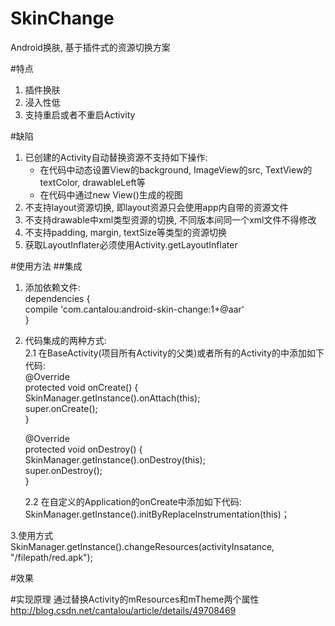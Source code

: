 # SkinChange
Android换肤, 基于插件式的资源切换方案

#特点
1. 插件换肤</br>
2. 浸入性低</br>
3. 支持重启或者不重启Activity</br>

#缺陷
1. 已创建的Activity自动替换资源不支持如下操作:</br>
   <ul>
     <li> 在代码中动态设置View的background, ImageView的src, TextView的textColor, drawableLeft等</li>
     <li> 在代码中通过new View()生成的视图</li>
   </ul>
2. 不支持layout资源切换, 即layout资源只会使用app内自带的资源文件
3. 不支持drawable中xml类型资源的切换, 不同版本间同一个xml文件不得修改
4. 不支持padding, margin, textSize等类型的资源切换
5. 获取LayoutInflater必须使用Activity.getLayoutInflater

#使用方法
##集成
1. 添加依赖文件:</br>
    dependencies {</br>
        compile 'com.cantalou:android-skin-change:1+@aar'</br>
    }</br>

2. 代码集成的两种方式:</br>
    2.1 在BaseActivity(项目所有Activity的父类)或者所有的Activity的中添加如下代码:</br>
        @Override</br>
	protected void onCreate() {</br>
	    SkinManager.getInstance().onAttach(this);</br>
		super.onCreate();</br>
	}</br>

	@Override</br>
	protected void onDestroy() {</br>
		SkinManager.getInstance().onDestroy(this);</br>
		super.onDestroy();</br>
	}</br> 

     2.2 在自定义的Application的onCreate中添加如下代码:</br>
        SkinManager.getInstance().initByReplaceInstrumentation(this)；</br>

3.使用方式</br>
  SkinManager.getInstance().changeResources(activityInsatance, "/filepath/red.apk");

#效果

#实现原理
通过替换Activity的mResources和mTheme两个属性</br>
<a href="http://blog.csdn.net/cantalou/article/details/49708469">http://blog.csdn.net/cantalou/article/details/49708469</a>
